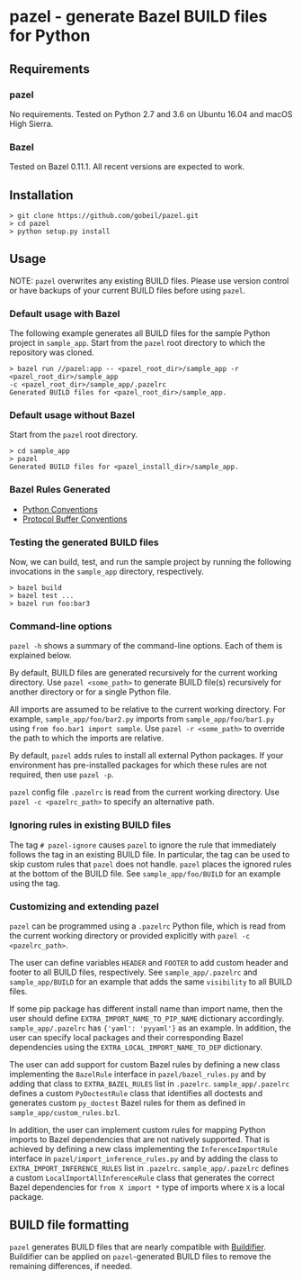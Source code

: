 # pazel - generate Bazel BUILD files for Python

## Requirements

### pazel
No requirements. Tested on Python 2.7 and 3.6 on Ubuntu 16.04 and macOS High Sierra.

### Bazel
Tested on Bazel 0.11.1. All recent versions are expected to work.

## Installation

```
> git clone https://github.com/gobeil/pazel.git
> cd pazel
> python setup.py install
```

## Usage

NOTE: `pazel` overwrites any existing BUILD files. Please use version control or have backups of
your current BUILD files before using `pazel`.

### Default usage with Bazel

The following example generates all BUILD files for the sample Python project in `sample_app`.
Start from the `pazel` root directory to which the repository was cloned.

```
> bazel run //pazel:app -- <pazel_root_dir>/sample_app -r <pazel_root_dir>/sample_app
-c <pazel_root_dir>/sample_app/.pazelrc
Generated BUILD files for <pazel_root_dir>/sample_app.
```

### Default usage without Bazel

Start from the `pazel` root directory.

```
> cd sample_app
> pazel
Generated BUILD files for <pazel_install_dir>/sample_app.
```

### Bazel Rules Generated

- [Python Conventions](pazel/languages/py/conventions.md)
- [Protocol Buffer Conventions](pazel/languages/proto/conventions.md)

### Testing the generated BUILD files

Now, we can build, test, and run the sample project by running the following invocations in the
`sample_app` directory, respectively.

```
> bazel build
> bazel test ...
> bazel run foo:bar3
```

### Command-line options

`pazel -h` shows a summary of the command-line options. Each of them is explained below.

By default, BUILD files are generated recursively for the current working directory.
Use `pazel <some_path>` to generate BUILD file(s) recursively for another directory
or for a single Python file.

All imports are assumed to be relative to the current working directory. For example,
`sample_app/foo/bar2.py` imports from `sample_app/foo/bar1.py` using `from foo.bar1 import sample`.
Use `pazel -r <some_path>` to override the path to which the imports are relative.

By default, `pazel` adds rules to install all external Python packages. If your environment has
pre-installed packages for which these rules are not required, then use `pazel -p`.

`pazel` config file `.pazelrc` is read from the current working directory. Use
`pazel -c <pazelrc_path>` to specify an alternative path.

### Ignoring rules in existing BUILD files

The tag `# pazel-ignore` causes `pazel` to ignore the rule that immediately follows the tag in an
existing BUILD file. In particular, the tag can be used to skip custom rules that `pazel` does not 
handle. `pazel` places the ignored rules at the bottom of the BUILD file. See `sample_app/foo/BUILD`
for an example using the tag.


### Customizing and extending pazel

`pazel` can be programmed using a `.pazelrc` Python file, which is read from the current
working directory or provided explicitly with `pazel -c <pazelrc_path>`.

The user can define variables `HEADER` and `FOOTER` to add custom header and footer to
all BUILD files, respectively. See `sample_app/.pazelrc` and `sample_app/BUILD` for an example that
adds the same `visibility` to all BUILD files.

If some pip package has different install name than import name, then the user
should define `EXTRA_IMPORT_NAME_TO_PIP_NAME` dictionary accordingly. `sample_app/.pazelrc` has
`{'yaml': 'pyyaml'}` as an example. In addition, the user can specify local packages and their
corresponding Bazel dependencies using the `EXTRA_LOCAL_IMPORT_NAME_TO_DEP` dictionary.

The user can add support for custom Bazel rules by defining a new class implementing the `BazelRule`
interface in `pazel/bazel_rules.py` and by adding that class to `EXTRA_BAZEL_RULES` list in
`.pazelrc`. `sample_app/.pazelrc` defines a custom `PyDoctestRule` class that identifies all
doctests and generates custom `py_doctest` Bazel rules for them as defined in
`sample_app/custom_rules.bzl`.

In addition, the user can implement custom rules for mapping Python imports to Bazel dependencies
that are not natively supported. That is achieved by defining a new class implementing the
`InferenceImportRule` interface in `pazel/import_inference_rules.py` and by adding the class to
`EXTRA_IMPORT_INFERENCE_RULES` list in `.pazelrc`. `sample_app/.pazelrc` defines a custom
`LocalImportAllInferenceRule` class that generates the correct Bazel dependencies for
`from X import *` type of imports where `X` is a local package.


## BUILD file formatting

`pazel` generates BUILD files that are nearly compatible with
[Buildifier](https://github.com/bazelbuild/buildtools/tree/master/buildifier). Buildifier can be
applied on `pazel`-generated BUILD files to remove the remaining differences, if needed.